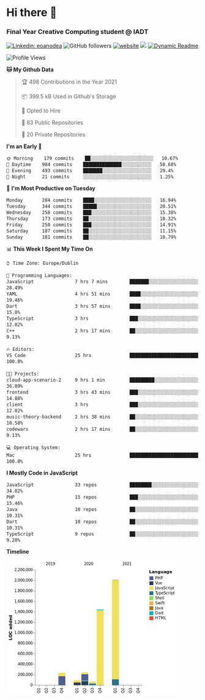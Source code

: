 # Hi there 👋

### Final Year Creative Computing student @ IADT

[![Linkedin: eoanodea](https://img.shields.io/badge/-anmol-blue?style=flat-square&logo=Linkedin&logoColor=white&link=https://www.linkedin.com/in/eoanodea/)](https://www.linkedin.com/in/eoanodea/)
![GitHub followers](https://img.shields.io/github/followers/eoanodea?label=Follow&style=social)
[![website](https://img.shields.io/badge/Website-46a2f1.svg?&style=flat-square&logo=Google-Chrome&logoColor=white&link=https://web-space.design/)](http://web-space.design/)
![](https://visitor-badge.glitch.me/badge?page_id=eoanodea.eoanodea)
[![Dynamic Readme](https://github.com/eoanodea/eoanodea/actions/workflows/main.yml/badge.svg)](https://github.com/eoanodea/eoanodea/actions/workflows/main.yml)

<!--
**eoanodea/eoanodea** is a ✨ _special_ ✨ repository because its `README.md` (this file) appears on your GitHub profile.

Here are some ideas to get you started:

- 🔭 I’m currently working on ...
- 🌱 I’m currently learning ...
- 👯 I’m looking to collaborate on ...
- 🤔 I’m looking for help with ...
- 💬 Ask me about ...
- 📫 How to reach me: ...
- 😄 Pronouns: ...
- ⚡ Fun fact: ...
-->

<!--START_SECTION:waka-->
![Profile Views](http://img.shields.io/badge/Profile%20Views-0-blue)

**🐱 My Github Data** 

> 🏆 498 Contributions in the Year 2021
 > 
> 📦 399.5 kB Used in Github's Storage 
 > 
> 💼 Opted to Hire
 > 
> 📜 83 Public Repositories 
 > 
> 🔑 20 Private Repositories  
 > 
**I'm an Early 🐤** 

```text
🌞 Morning    179 commits    ██░░░░░░░░░░░░░░░░░░░░░░░   10.67% 
🌆 Daytime    984 commits    ██████████████░░░░░░░░░░░   58.68% 
🌃 Evening    493 commits    ███████░░░░░░░░░░░░░░░░░░   29.4% 
🌙 Night      21 commits     ░░░░░░░░░░░░░░░░░░░░░░░░░   1.25%

```
📅 **I'm Most Productive on Tuesday** 

```text
Monday       284 commits    ████░░░░░░░░░░░░░░░░░░░░░   16.94% 
Tuesday      344 commits    █████░░░░░░░░░░░░░░░░░░░░   20.51% 
Wednesday    258 commits    ███░░░░░░░░░░░░░░░░░░░░░░   15.38% 
Thursday     173 commits    ██░░░░░░░░░░░░░░░░░░░░░░░   10.32% 
Friday       250 commits    ███░░░░░░░░░░░░░░░░░░░░░░   14.91% 
Saturday     187 commits    ██░░░░░░░░░░░░░░░░░░░░░░░   11.15% 
Sunday       181 commits    ██░░░░░░░░░░░░░░░░░░░░░░░   10.79%

```


📊 **This Week I Spent My Time On** 

```text
⌚︎ Time Zone: Europe/Dublin

💬 Programming Languages: 
JavaScript               7 hrs 7 mins        ███████░░░░░░░░░░░░░░░░░░   28.49% 
YAML                     4 hrs 51 mins       ████░░░░░░░░░░░░░░░░░░░░░   19.46% 
Dart                     3 hrs 57 mins       ████░░░░░░░░░░░░░░░░░░░░░   15.8% 
TypeScript               3 hrs               ███░░░░░░░░░░░░░░░░░░░░░░   12.02% 
C++                      2 hrs 17 mins       ██░░░░░░░░░░░░░░░░░░░░░░░   9.13%

🔥 Editors: 
VS Code                  25 hrs              █████████████████████████   100.0%

🐱‍💻 Projects: 
cloud-app-scenario-2     9 hrs 1 min         █████████░░░░░░░░░░░░░░░░   36.09% 
frontend                 3 hrs 43 mins       ███░░░░░░░░░░░░░░░░░░░░░░   14.88% 
client                   3 hrs               ███░░░░░░░░░░░░░░░░░░░░░░   12.02% 
music-theory-backend     2 hrs 38 mins       ██░░░░░░░░░░░░░░░░░░░░░░░   10.58% 
codewars                 2 hrs 17 mins       ██░░░░░░░░░░░░░░░░░░░░░░░   9.13%

💻 Operating System: 
Mac                      25 hrs              █████████████████████████   100.0%

```

**I Mostly Code in JavaScript** 

```text
JavaScript               33 repos            ████████░░░░░░░░░░░░░░░░░   34.02% 
PHP                      15 repos            ███░░░░░░░░░░░░░░░░░░░░░░   15.46% 
Java                     10 repos            ██░░░░░░░░░░░░░░░░░░░░░░░   10.31% 
Dart                     10 repos            ██░░░░░░░░░░░░░░░░░░░░░░░   10.31% 
TypeScript               9 repos             ██░░░░░░░░░░░░░░░░░░░░░░░   9.28%

```


**Timeline**

![Chart not found](https://raw.githubusercontent.com/eoanodea/eoanodea/main/charts/bar_graph.png) 


<!--END_SECTION:waka-->
